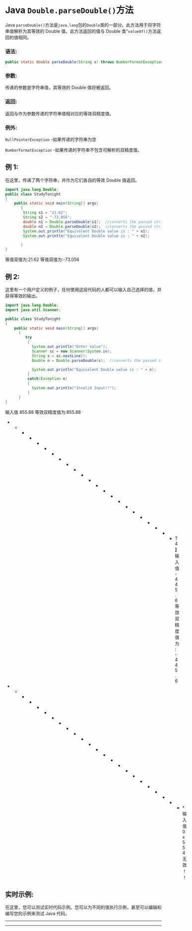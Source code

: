 # Java `Double.parseDouble()`方法

Java `parseDouble()`方法是`java.lang`包的`Double`类的一部分。此方法用于将字符串值解析为其等效的 Double 值。此方法返回的值与 Double 类“`valueOf()`方法返回的值相同。

### 语法:

```java
public static double parseDouble(String s) throws NumberFormatException
```

### 参数:

传递的参数是字符串值，其等效的 Double 值将被返回。

### 返回:

返回与作为参数传递的字符串值相对应的等效双精度值。

### 例外:

`NullPointerException` -如果传递的字符串为空

`NumberFormatException` -如果传递的字符串不包含可解析的双精度值。

## 例 1:

在这里，传递了两个字符串，并作为它们各自的等效 Double 值返回。

```java
import java.lang.Double;
public class StudyTonight 
{  
    public static void main(String[] args) 
       {          
        String s1 = "21.62"; 
        String s2 = "-73.056";
        double n1 = Double.parseDouble(s1);  //converts the passed string into its corresponding double value
        double n2 = Double.parseDouble(s2);  //converts the passed string into its corresponding doube value        
        System.out.println("Equivalent Double value is : " + n1);
        System.out.println("Equivalent Double value is : " + n2);

       }  
} 
```

等值双值为:21.62
等值双值为:-73.056

## 例 2:

这里有一个用户定义的例子，任何使用这段代码的人都可以输入自己选择的值，并获得等效的输出。

```java
import java.lang.Double;
import java.util.Scanner;

public class StudyTonight 
{  
    public static void main(String[] args) 
      {  
         try
          {
            System.out.println("Enter Value");
            Scanner sc = new Scanner(System.in);
            String s = sc.nextLine();
            Double n = Double.parseDouble(s);  //converts the passed string as double value

            System.out.println("Equivalent Double value is : " + n);
          }
          catch(Exception e)
          {
            System.out.println("Invalid Input!!");
          }
      }  
} 
```

输入值
855.88
等效双精度值为:855.88
* * * * * * * * * * * * * * * * * * * * * * * T4】输入值
-445.6
等效双精度值为:-445.6
* * * * * * * * * * * * * * * * * * * * * * * * *输入值
0x554
无效！！

## 实时示例:

在这里，您可以测试实时代码示例。您可以为不同的值执行示例，甚至可以编辑和编写您的示例来测试 Java 代码。

* * *

* * *
